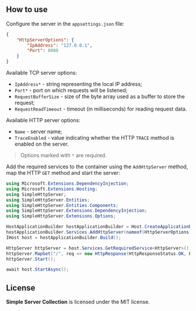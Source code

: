 ## How to use

Configure the server in the `appsettings.json` file:

```json
{
    "HttpServerOptions": {
        "IpAddress": "127.0.0.1",
        "Port": 8080
    }
}
```

Available TCP server options:

- `IpAddress*` - string representing the local IP address;
- `Port*` - port on which requests will be listened;
- `RequestBufferSize` - size of the byte array used as a buffer to store the request;
- `RequestReadTimeout` - timeout (in milliseconds) for reading request data.

Available HTTP server options:

- `Name` - server name;
- `TraceEnabled` - value indicating whether the HTTP `TRACE` method is enabled on the server.

> Options marked with `*` are required.

Add the required services to the container using the `AddHttpServer` method, map the HTTP `GET` method and start the server:

```c#
using Microsoft.Extensions.DependencyInjection;
using Microsoft.Extensions.Hosting;
using SimpleHttpServer;
using SimpleHttpServer.Entities;
using SimpleHttpServer.Entities.Components;
using SimpleHttpServer.Extensions.DependencyInjection;
using SimpleHttpServer.Extensions.Options;

HostApplicationBuilder hostApplicationBuilder = Host.CreateApplicationBuilder();
hostApplicationBuilder.Services.AddHttpServer(nameof(HttpServerOptions), nameof(HttpServerOptions));
IHost host = hostApplicationBuilder.Build();

HttpServer httpServer = host.Services.GetRequiredService<HttpServer>();
httpServer.MapGet("/", req => new HttpResponse(HttpResponseStatus.OK, Enumerable.Empty<HttpHeader>()));
httpServer.Start();

await host.StartAsync();
```

## License

**Simple Server Collection** is licensed under the MIT license.
